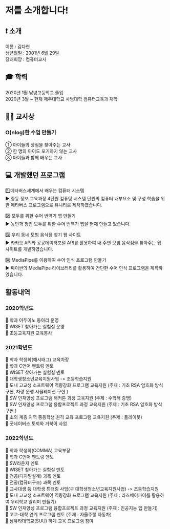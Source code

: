 # 저를 소개합니다! 

## ❗️ 소개 
이름 : 김다현 <br>
생년월일 : 2001년 6월 29일 <br>
장래희망 : 컴퓨터교사 <br>

## 🎓 학력 
2020년 1월 남녕고등학교 졸업 <br>
2020년 3월 ~ 현재 제주대학교 사범대학 컴퓨터교육과 재학 <br>

## 👩‍🏫 교사상  
### O(nlog)한 수업 만들기
① 아이들의 장점을 찾아주는 교사 <br>
② 한 명의 아이도 포기하지 않는 교사 <br>
③ 아이들과 함께 배우는 교사 <br>  

## 💻 개발했던 프로그램 

1️⃣메타버스세계에서 배우는 컴퓨터 시스템 <br>
▶️ 중등 정보 교육과정 4단원 컴퓨팅 시스템 단원의 컴퓨터 내부요소 및 구성 학습을 위한 메타버스 프로그램으로 유니티로 제작하였습니다.

2️⃣ 모두를 위한 수어 번역기 앱 만들기 <br>
▶️ 농인과 청인 모두를 위한 수어 번역기 앱을 현재 만들고 있습니다.

3️⃣ 우리 동네 모범 음식점 찾기 웹 사이트 <br>
▶️ 카카오 API와 공공데이터포털 API를 활용하여 내 주변 모범 음식점을 찾아주는 웹 사이트를 개발하였습니다.

4️⃣ MediaPipe를 이용하여 수어 인식 프로그램 만들기 <br>
▶️ 파이썬의 MediaPipe 라이브러리를 활용하여 간단한 수어 인식 프로그램을 제작하였습니다.


## 활동내역
### 2020학년도
🔸 학과 아두이노 동아리 운영 <br>
🔸 WISET 찾아가는 실험실 운영 <br>
🔸 초등교육지원 교육봉사 <br>

### 2021학년도 
🔸 학과 학생회(해시태그) 교육차장 <br>
🔸 학과 C언어 멘토링 멘토 <br>
🔸 WISET 찾아가는 실험실 멘토 <br>
🔸 대학생청소년교육지원사업 -> 초등학습지원  <br>
🔸 도내 고교생 소프트웨어 역량강화 프로그램 교육지원 (주제 : 기초 RSA 암호화 방식 구현, 차량 운행 시뮬레이션 구현 ) <br>
🔸 SW 인재양성 프로그램 해커톤 과정 교육지원 (주제 : 수학적 증명) <br>
🔸 SW 인재양성 프로그램 융합프로젝트 과정 교육지원 (주제 : 기초 RSA 암호화 방식 구현 ) <br>
🔸 소외 계층 지역 중등학생 원격 교육 프로그램 교육지원 (주제 : 플레이봇) <br>
🔸 굿네이버스 토끼와 거북이 사업 <br>

### 2022학년도
🔸 학과 학생회(COMMA) 교육부장 <br>
🔸 학과 C언어 멘토링 멘토 <br>
🔸 SW라운지 멘토 <br>
🔸 WISET 찾아가는 실험실 멘토 <br>
🔸 전공(디지털설계) 과목 멘토 <br>
🔸 전공(컴퓨터구조) 과목 멘토 <br>
🔸 교사대생 등 대학생 튜터링 사업(구 대학생청소년교육지원사업) -> 초등학습지원 <br>
🔸 도내 고교생 소프트웨어 역량강화 프로그램 교육지원 (주제 : 라즈베이파이를 활용하여 우리학교 알리미 만들기) <br>
🔸 SW 인재양성 프로그램 융합프로젝트 과정 교육지원 (주제 : 인공지능 앱 만들기) <br>
🔸 고교-대학 연계 프로그램 멘토 (주제 : 자율주행 자동차) <br>
🔸 남유타대학교(SUU) 하계 교육 프로그램 참여 <br>
